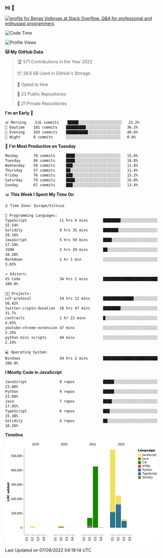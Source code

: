 ### Hi 👋
<a href="https://stackoverflow.com/users/14954249/benas-volkovas"><img src="https://stackoverflow.com/users/flair/14954249.png?theme=dark" width="208" height="58" alt="profile for Benas Volkovas at Stack Overflow, Q&amp;A for professional and enthusiast programmers" title="profile for Benas Volkovas at Stack Overflow, Q&amp;A for professional and enthusiast programmers"></a>

<!--START_SECTION:waka-->
![Code Time](http://img.shields.io/badge/Code%20Time-906%20hrs%2017%20mins-blue)

![Profile Views](http://img.shields.io/badge/Profile%20Views-25-blue)

**🐱 My GitHub Data** 

> 🏆 571 Contributions in the Year 2022
 > 
> 📦 26.6 kB Used in GitHub's Storage 
 > 
> 💼 Opted to Hire
 > 
> 📜 23 Public Repositories 
 > 
> 🔑 21 Private Repositories  
 > 
**I'm an Early 🐤** 

```text
🌞 Morning    116 commits    █████░░░░░░░░░░░░░░░░░░░░   23.2% 
🌆 Daytime    181 commits    █████████░░░░░░░░░░░░░░░░   36.2% 
🌃 Evening    203 commits    ██████████░░░░░░░░░░░░░░░   40.6% 
🌙 Night      0 commits      ░░░░░░░░░░░░░░░░░░░░░░░░░   0.0%

```
📅 **I'm Most Productive on Tuesday** 

```text
Monday       78 commits     ████░░░░░░░░░░░░░░░░░░░░░   15.6% 
Tuesday      84 commits     ████░░░░░░░░░░░░░░░░░░░░░   16.8% 
Wednesday    59 commits     ███░░░░░░░░░░░░░░░░░░░░░░   11.8% 
Thursday     57 commits     ██░░░░░░░░░░░░░░░░░░░░░░░   11.4% 
Friday       76 commits     ███░░░░░░░░░░░░░░░░░░░░░░   15.2% 
Saturday     79 commits     ████░░░░░░░░░░░░░░░░░░░░░   15.8% 
Sunday       67 commits     ███░░░░░░░░░░░░░░░░░░░░░░   13.4%

```


📊 **This Week I Spent My Time On** 

```text
⌚︎ Time Zone: Europe/Vilnius

💬 Programming Languages: 
TypeScript               11 hrs 4 mins       ████████░░░░░░░░░░░░░░░░░   32.54% 
Solidity                 9 hrs 35 mins       ███████░░░░░░░░░░░░░░░░░░   28.16% 
JavaScript               5 hrs 59 mins       ████░░░░░░░░░░░░░░░░░░░░░   17.59% 
JSON                     3 hrs 29 mins       ██░░░░░░░░░░░░░░░░░░░░░░░   10.28% 
Markdown                 1 hr 1 min          ░░░░░░░░░░░░░░░░░░░░░░░░░   3.03%

🔥 Editors: 
VS Code                  34 hrs 2 mins       █████████████████████████   100.0%

🐱‍💻 Projects: 
LCF-protocol             19 hrs 12 mins      ██████████████░░░░░░░░░░░   56.42% 
twitter-crypto-donation  10 hrs 47 mins      ████████░░░░░░░░░░░░░░░░░   31.7% 
contracts                1 hr 22 mins        █░░░░░░░░░░░░░░░░░░░░░░░░   4.03% 
youtube-chrome-extension 47 mins             ░░░░░░░░░░░░░░░░░░░░░░░░░   2.35% 
python mini scripts      44 mins             ░░░░░░░░░░░░░░░░░░░░░░░░░   2.19%

💻 Operating System: 
Windows                  34 hrs 2 mins       █████████████████████████   100.0%

```

**I Mostly Code in JavaScript** 

```text
JavaScript               9 repos             █████░░░░░░░░░░░░░░░░░░░░   23.08% 
Python                   9 repos             █████░░░░░░░░░░░░░░░░░░░░   23.08% 
Java                     7 repos             ████░░░░░░░░░░░░░░░░░░░░░   17.95% 
TypeScript               6 repos             ███░░░░░░░░░░░░░░░░░░░░░░   15.38% 
Solidity                 4 repos             ██░░░░░░░░░░░░░░░░░░░░░░░   10.26%

```


**Timeline**

![Chart not found](https://raw.githubusercontent.com/BenasVolkovas/BenasVolkovas/main/charts/bar_graph.png) 


 Last Updated on 07/09/2022 04:19:14 UTC
<!--END_SECTION:waka-->
